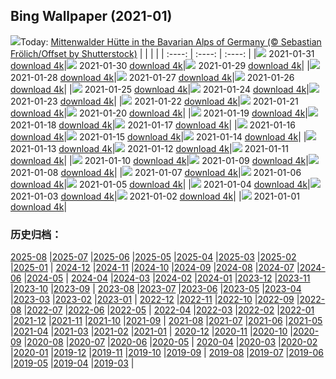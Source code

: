 ## Bing Wallpaper (2021-01)
![](http://cn.bing.com/th?id=OHR.MittenwalderHut_EN-US9402205522_UHD.jpg&w=1000)Today: [Mittenwalder Hütte in the Bavarian Alps of Germany (© Sebastian Frölich/Offset by Shutterstock)](http://cn.bing.com/th?id=OHR.MittenwalderHut_EN-US9402205522_UHD.jpg)
|      |      |      |
| :----: | :----: | :----: |
|![](http://cn.bing.com/th?id=OHR.MittenwalderHut_EN-US9402205522_UHD.jpg&pid=hp&w=384&h=216&rs=1&c=4) 2021-01-31 [download 4k](http://cn.bing.com/th?id=OHR.MittenwalderHut_EN-US9402205522_UHD.jpg)|![](http://cn.bing.com/th?id=OHR.SeedVault_EN-US9343000928_UHD.jpg&pid=hp&w=384&h=216&rs=1&c=4) 2021-01-30 [download 4k](http://cn.bing.com/th?id=OHR.SeedVault_EN-US9343000928_UHD.jpg)|![](http://cn.bing.com/th?id=OHR.RedRobin_EN-US9299641141_UHD.jpg&pid=hp&w=384&h=216&rs=1&c=4) 2021-01-29 [download 4k](http://cn.bing.com/th?id=OHR.RedRobin_EN-US9299641141_UHD.jpg)|
|![](http://cn.bing.com/th?id=OHR.ArcticWolf_EN-US5836595388_UHD.jpg&pid=hp&w=384&h=216&rs=1&c=4) 2021-01-28 [download 4k](http://cn.bing.com/th?id=OHR.ArcticWolf_EN-US5836595388_UHD.jpg)|![](http://cn.bing.com/th?id=OHR.Taormina_EN-US5716711058_UHD.jpg&pid=hp&w=384&h=216&rs=1&c=4) 2021-01-27 [download 4k](http://cn.bing.com/th?id=OHR.Taormina_EN-US5716711058_UHD.jpg)|![](http://cn.bing.com/th?id=OHR.HeartAustralia_EN-US5604456955_UHD.jpg&pid=hp&w=384&h=216&rs=1&c=4) 2021-01-26 [download 4k](http://cn.bing.com/th?id=OHR.HeartAustralia_EN-US5604456955_UHD.jpg)|
|![](http://cn.bing.com/th?id=OHR.ChurchRock_EN-US5502658165_UHD.jpg&pid=hp&w=384&h=216&rs=1&c=4) 2021-01-25 [download 4k](http://cn.bing.com/th?id=OHR.ChurchRock_EN-US5502658165_UHD.jpg)|![](http://cn.bing.com/th?id=OHR.Molas_EN-US5410137458_UHD.jpg&pid=hp&w=384&h=216&rs=1&c=4) 2021-01-24 [download 4k](http://cn.bing.com/th?id=OHR.Molas_EN-US5410137458_UHD.jpg)|![](http://cn.bing.com/th?id=OHR.ChuDangYa_EN-US5293170065_UHD.jpg&pid=hp&w=384&h=216&rs=1&c=4) 2021-01-23 [download 4k](http://cn.bing.com/th?id=OHR.ChuDangYa_EN-US5293170065_UHD.jpg)|
|![](http://cn.bing.com/th?id=OHR.BloodyBrook_EN-US5215856823_UHD.jpg&pid=hp&w=384&h=216&rs=1&c=4) 2021-01-22 [download 4k](http://cn.bing.com/th?id=OHR.BloodyBrook_EN-US5215856823_UHD.jpg)|![](http://cn.bing.com/th?id=OHR.RSOakTree_EN-US5122271963_UHD.jpg&pid=hp&w=384&h=216&rs=1&c=4) 2021-01-21 [download 4k](http://cn.bing.com/th?id=OHR.RSOakTree_EN-US5122271963_UHD.jpg)|![](http://cn.bing.com/th?id=OHR.GentooLeap_EN-US4983496966_UHD.jpg&pid=hp&w=384&h=216&rs=1&c=4) 2021-01-20 [download 4k](http://cn.bing.com/th?id=OHR.GentooLeap_EN-US4983496966_UHD.jpg)|
|![](http://cn.bing.com/th?id=OHR.Calakmul_EN-US4913753574_UHD.jpg&pid=hp&w=384&h=216&rs=1&c=4) 2021-01-19 [download 4k](http://cn.bing.com/th?id=OHR.Calakmul_EN-US4913753574_UHD.jpg)|![](http://cn.bing.com/th?id=OHR.IHADInscription_EN-US1526588709_UHD.jpg&pid=hp&w=384&h=216&rs=1&c=4) 2021-01-18 [download 4k](http://cn.bing.com/th?id=OHR.IHADInscription_EN-US1526588709_UHD.jpg)|![](http://cn.bing.com/th?id=OHR.PailonDelDiablo_EN-US4820504961_UHD.jpg&pid=hp&w=384&h=216&rs=1&c=4) 2021-01-17 [download 4k](http://cn.bing.com/th?id=OHR.PailonDelDiablo_EN-US4820504961_UHD.jpg)|
|![](http://cn.bing.com/th?id=OHR.GlassIgloos_EN-US4753593580_UHD.jpg&pid=hp&w=384&h=216&rs=1&c=4) 2021-01-16 [download 4k](http://cn.bing.com/th?id=OHR.GlassIgloos_EN-US4753593580_UHD.jpg)|![](http://cn.bing.com/th?id=OHR.ChateauBeynac_EN-US4661331709_UHD.jpg&pid=hp&w=384&h=216&rs=1&c=4) 2021-01-15 [download 4k](http://cn.bing.com/th?id=OHR.ChateauBeynac_EN-US4661331709_UHD.jpg)|![](http://cn.bing.com/th?id=OHR.BrightonSnow_EN-US6152076231_UHD.jpg&pid=hp&w=384&h=216&rs=1&c=4) 2021-01-14 [download 4k](http://cn.bing.com/th?id=OHR.BrightonSnow_EN-US6152076231_UHD.jpg)|
|![](http://cn.bing.com/th?id=OHR.BolivianSummer_EN-US6076997237_UHD.jpg&pid=hp&w=384&h=216&rs=1&c=4) 2021-01-13 [download 4k](http://cn.bing.com/th?id=OHR.BolivianSummer_EN-US6076997237_UHD.jpg)|![](http://cn.bing.com/th?id=OHR.IceSailing_EN-US4693631571_UHD.jpg&pid=hp&w=384&h=216&rs=1&c=4) 2021-01-12 [download 4k](http://cn.bing.com/th?id=OHR.IceSailing_EN-US4693631571_UHD.jpg)|![](http://cn.bing.com/th?id=OHR.Yunkai_EN-US4654823026_UHD.jpg&pid=hp&w=384&h=216&rs=1&c=4) 2021-01-11 [download 4k](http://cn.bing.com/th?id=OHR.Yunkai_EN-US4654823026_UHD.jpg)|
|![](http://cn.bing.com/th?id=OHR.GoldenDragon_EN-US6011178113_UHD.jpg&pid=hp&w=384&h=216&rs=1&c=4) 2021-01-10 [download 4k](http://cn.bing.com/th?id=OHR.GoldenDragon_EN-US6011178113_UHD.jpg)|![](http://cn.bing.com/th?id=OHR.SpanishSeaSlug_EN-US5956865427_UHD.jpg&pid=hp&w=384&h=216&rs=1&c=4) 2021-01-09 [download 4k](http://cn.bing.com/th?id=OHR.SpanishSeaSlug_EN-US5956865427_UHD.jpg)|![](http://cn.bing.com/th?id=OHR.FoucaultsPendulum_EN-US5851164547_UHD.jpg&pid=hp&w=384&h=216&rs=1&c=4) 2021-01-08 [download 4k](http://cn.bing.com/th?id=OHR.FoucaultsPendulum_EN-US5851164547_UHD.jpg)|
|![](http://cn.bing.com/th?id=OHR.WhiteCliffs_EN-US5777446191_UHD.jpg&pid=hp&w=384&h=216&rs=1&c=4) 2021-01-07 [download 4k](http://cn.bing.com/th?id=OHR.WhiteCliffs_EN-US5777446191_UHD.jpg)|![](http://cn.bing.com/th?id=OHR.SnowCraterLake_EN-US4460727935_UHD.jpg&pid=hp&w=384&h=216&rs=1&c=4) 2021-01-06 [download 4k](http://cn.bing.com/th?id=OHR.SnowCraterLake_EN-US4460727935_UHD.jpg)|![](http://cn.bing.com/th?id=OHR.RedFrontMacaw_EN-US4052029435_UHD.jpg&pid=hp&w=384&h=216&rs=1&c=4) 2021-01-05 [download 4k](http://cn.bing.com/th?id=OHR.RedFrontMacaw_EN-US4052029435_UHD.jpg)|
|![](http://cn.bing.com/th?id=OHR.DiamondBeach_EN-US4305506637_UHD.jpg&pid=hp&w=384&h=216&rs=1&c=4) 2021-01-04 [download 4k](http://cn.bing.com/th?id=OHR.DiamondBeach_EN-US4305506637_UHD.jpg)|![](http://cn.bing.com/th?id=OHR.HohenschwangauWinter_EN-US4258102206_UHD.jpg&pid=hp&w=384&h=216&rs=1&c=4) 2021-01-03 [download 4k](http://cn.bing.com/th?id=OHR.HohenschwangauWinter_EN-US4258102206_UHD.jpg)|![](http://cn.bing.com/th?id=OHR.LargestCave_EN-US4214761385_UHD.jpg&pid=hp&w=384&h=216&rs=1&c=4) 2021-01-02 [download 4k](http://cn.bing.com/th?id=OHR.LargestCave_EN-US4214761385_UHD.jpg)|
|![](http://cn.bing.com/th?id=OHR.LoonyDook_EN-US4158038260_UHD.jpg&pid=hp&w=384&h=216&rs=1&c=4) 2021-01-01 [download 4k](http://cn.bing.com/th?id=OHR.LoonyDook_EN-US4158038260_UHD.jpg)|
### 历史归档：
[2025-08](/picture/2025-08/) |[2025-07](/picture/2025-07/) |[2025-06](/picture/2025-06/) |[2025-05](/picture/2025-05/) |[2025-04](/picture/2025-04/) |[2025-03](/picture/2025-03/) |[2025-02](/picture/2025-02/) |[2025-01](/picture/2025-01/) |
[2024-12](/picture/2024-12/) |[2024-11](/picture/2024-11/) |[2024-10](/picture/2024-10/) |[2024-09](/picture/2024-09/) |[2024-08](/picture/2024-08/) |[2024-07](/picture/2024-07/) |[2024-06](/picture/2024-06/) |[2024-05](/picture/2024-05/) |
[2024-04](/picture/2024-04/) |[2024-03](/picture/2024-03/) |[2024-02](/picture/2024-02/) |[2024-01](/picture/2024-01/) |[2023-12](/picture/2023-12/) |[2023-11](/picture/2023-11/) |[2023-10](/picture/2023-10/) |[2023-09](/picture/2023-09/) |
[2023-08](/picture/2023-08/) |[2023-07](/picture/2023-07/) |[2023-06](/picture/2023-06/) |[2023-05](/picture/2023-05/) |[2023-04](/picture/2023-04/) |[2023-03](/picture/2023-03/) |[2023-02](/picture/2023-02/) |[2023-01](/picture/2023-01/) |
[2022-12](/picture/2022-12/) |[2022-11](/picture/2022-11/) |[2022-10](/picture/2022-10/) |[2022-09](/picture/2022-09/) |[2022-08](/picture/2022-08/) |[2022-07](/picture/2022-07/) |[2022-06](/picture/2022-06/) |[2022-05](/picture/2022-05/) |
[2022-04](/picture/2022-04/) |[2022-03](/picture/2022-03/) |[2022-02](/picture/2022-02/) |[2022-01](/picture/2022-01/) |[2021-12](/picture/2021-12/) |[2021-11](/picture/2021-11/) |[2021-10](/picture/2021-10/) |[2021-09](/picture/2021-09/) |
[2021-08](/picture/2021-08/) |[2021-07](/picture/2021-07/) |[2021-06](/picture/2021-06/) |[2021-05](/picture/2021-05/) |[2021-04](/picture/2021-04/) |[2021-03](/picture/2021-03/) |[2021-02](/picture/2021-02/) |[2021-01](/picture/2021-01/) |
[2020-12](/picture/2020-12/) |[2020-11](/picture/2020-11/) |[2020-10](/picture/2020-10/) |[2020-09](/picture/2020-09/) |[2020-08](/picture/2020-08/) |[2020-07](/picture/2020-07/) |[2020-06](/picture/2020-06/) |[2020-05](/picture/2020-05/) |
[2020-04](/picture/2020-04/) |[2020-03](/picture/2020-03/) |[2020-02](/picture/2020-02/) |[2020-01](/picture/2020-01/) |[2019-12](/picture/2019-12/) |[2019-11](/picture/2019-11/) |[2019-10](/picture/2019-10/) |[2019-09](/picture/2019-09/) |
[2019-08](/picture/2019-08/) |[2019-07](/picture/2019-07/) |[2019-06](/picture/2019-06/) |[2019-05](/picture/2019-05/) |[2019-04](/picture/2019-04/) |[2019-03](/picture/2019-03/) |
